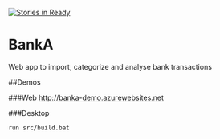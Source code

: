 [![Stories in Ready](https://badge.waffle.io/figueiredorui/BankA.png?label=ready&title=Ready)](https://waffle.io/figueiredorui/BankA)
# BankA
Web app to import, categorize and analyse bank transactions

##Demos

###Web
http://banka-demo.azurewebsites.net

###Desktop
```
run src/build.bat
```


